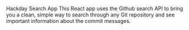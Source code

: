 Hackday Search App
This React app uses the Github search API to bring you a clean, simple way to search through any Git repository and see important information about the commit messages.
